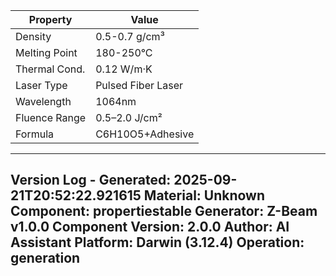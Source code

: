 | Property | Value |
|----------|-------|
| Density | 0.5-0.7 g/cm³ |
| Melting Point | 180-250°C |
| Thermal Cond. | 0.12 W/m·K |
| Laser Type | Pulsed Fiber Laser |
| Wavelength | 1064nm |
| Fluence Range | 0.5–2.0 J/cm² |
| Formula | C6H10O5+Adhesive |


---
Version Log - Generated: 2025-09-21T20:52:22.921615
Material: Unknown
Component: propertiestable
Generator: Z-Beam v1.0.0
Component Version: 2.0.0
Author: AI Assistant
Platform: Darwin (3.12.4)
Operation: generation
---